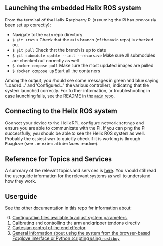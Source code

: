 ## Launching the embedded Helix ROS system
From the terminal of the Helix Raspberry Pi (assuming the Pi has previously been set up correctly):
- Navigate to the `main` repo directory
- `$ git status` Check that the `main` branch (of the `main` repo) is checked out
- `$ git pull` Check that the branch is up to date
- `$ git submodule update --init --recursive` Make sure all submodules are checked out correctly as well
- `$ docker compose pull` Make sure the most updated images are pulled
- `$ docker compose up` Start all the containers

Among the output, you should see some messages in green and blue saying 'Loaded...' and 'Configured...' the various controllers, indicating that the system launched correctly. For further information, or troubleshooting in case launching fails, see the README in the [`main` repo](https://github.com/eai-ag/main/tree/main).

## Connecting to the Helix ROS system
Connect your device to the Helix RPi, configure network settings and ensure you are able to communicate with the Pi. If you can ping the Pi successfully, you should be able to see the Helix ROS system as well. Probably the easiest way to quickly check if it is working is through Foxglove (see the external interfaces readme).

## Reference for Topics and Services

A summary of the relevant topics and services is [here](Topics_and_Services.md). You should still read the userguide information for the relevant systems as well to understand how they work.

## Userguide
See the other documentation in this repo for information about:

0. [Configuration files available to adjust system parameters.](https://github.com/eai-ag/ros-helix/blob/main/Userguide_0_Configuration.md)
1. [Calibrating and controlling the arm and gripper tendons directly](https://github.com/eai-ag/ros-helix/blob/main/Userguide_1_Calibration_And_Basic_Control.md)
2. [Cartesian control of the end effector](https://github.com/eai-ag/ros-helix/blob/main/Userguide_2_Cartesian_Control.md)
3. [General information about using the system from the browser-based Foxglove interface or Python scripting using `roslibpy`](https://github.com/eai-ag/ros-helix/blob/main/Userguide_3_External_Interfaces.md)
